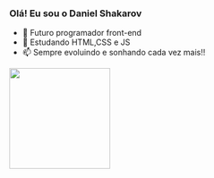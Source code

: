 ### Olá! Eu sou o Daniel Shakarov

- 🔭 Futuro programador front-end
- 💬 Estudando HTML,CSS e JS
- 📫 Sempre evoluindo e sonhando cada vez mais!!

<div>
<a href="https://beacons.al/DanShakarov"
  <img height="180cm" src="https://github-readme-stats.vercel.app/api?username-rafaelaballerini2&show_icons-false&theme-dracula&include_all_commits-true&count_private-true"/>
   <img height="180cm" src=/>
</div>
